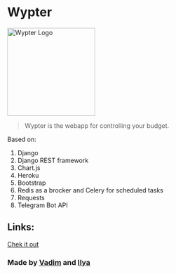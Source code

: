 # Wypter
<img src="https://i.ibb.co/hXsnd4v/Wypter.jpg" alt="Wypter Logo" width="200">

>Wypter is the webapp for controlling your budget.

Based on:
1. Django
2. Django REST framework
3. Chart.js
4. Heroku
5. Bootstrap
6. Redis as a brocker and Celery for scheduled tasks
7. Requests
8. Telegram Bot API

## Links:
[Chek it out](https://wypter.herokuapp.com/)

### Made by [Vadim](https://github.com/VadimPusiak788) and [Ilya](https://github.com/Wipersee)
